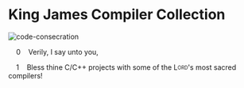 # King James Compiler Collection
![code-consecration](https://img.shields.io/badge/consecration-1000%25-eeee66.svg)

&nbsp;&nbsp;&nbsp;&nbsp;0&nbsp;&nbsp;&nbsp;&nbsp;Verily, I say unto you,

&nbsp;&nbsp;&nbsp;&nbsp;1&nbsp;&nbsp;&nbsp;&nbsp;Bless thine C/C++ projects with some of the L<sub><sup>ORD</sup></sub>'s most sacred compilers!